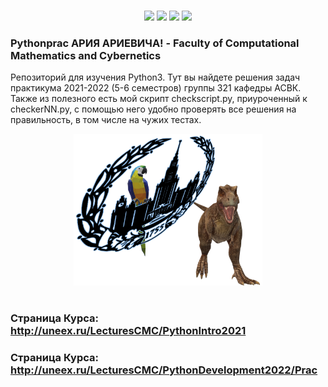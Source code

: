 #

<p align="center">
    <img src="https://img.shields.io/github/languages/count/Uberariy/pythonprac"> 
    <img src="https://img.shields.io/github/repo-size/Uberariy/pythonprac"> 
    <img src="https://img.shields.io/github/last-commit/Uberariy/pythonprac"> 
    <img src="https://img.shields.io/github/commit-activity/m/Uberariy/pythonprac">

</p>

### **Pythonprac АРИЯ АРИЕВИЧА!** - Faculty of Computational Mathematics and Cybernetics
 Репозиторий для изучения Python3. Тут вы найдете решения задач практикума 2021-2022 (5-6 семестров) группы 321 кафедры АСВК. Также из полезного есть мой скрипт checkscript.py, приуроченный к checkerNN.py, с помощью него удобно проверять все решения на правильность, в том числе на чужих тестах.

<p align="center"><img width=60% src="msu3D.png"></p>

#
### Страница Курса: http://uneex.ru/LecturesCMC/PythonIntro2021
### Страница Курса: http://uneex.ru/LecturesCMC/PythonDevelopment2022/Prac